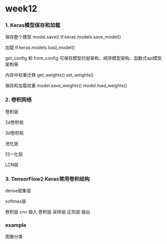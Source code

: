 # week12

### 1. Keras模型保存和加载

保存整个模型 model.save() tf.keras.models.save_model()

加载 tf.keras.models.load_model()

get_config 和 from_config 可保存模型的层架构、顺序模型架构、函数式api模型架构等

内存中权重迁移 get_weights() set_weights()

保存和加载权重 model.save_weights() model.load_weights()

### 2. 卷积网络

卷积层

2d卷积核

3d卷积核

池化层

归一化层

LCN层

### 3. TensorFlow2 Keras常用卷积结构

 dense密集层

softmax层

卷积层 cnn 输入 卷积层 采样层 正则层 输出

### example

图像分类